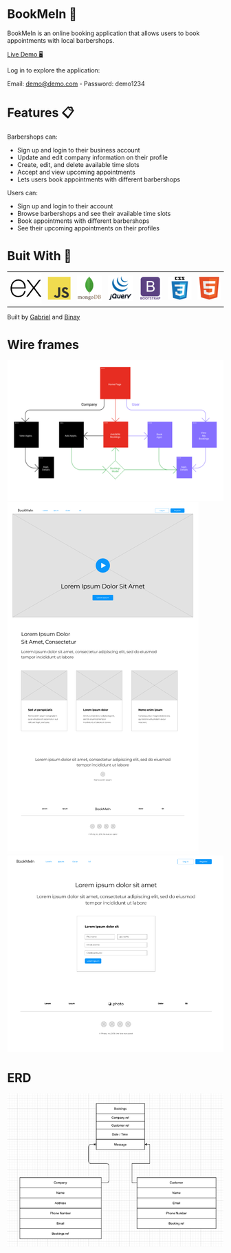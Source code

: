 # BookMeIn 📅

BookMeIn is an online booking application that allows users to book appointments with local barbershops.

[Live Demo 🖥️ ](https://bookmein2020.herokuapp.com/)

Log in to explore the application:

Email: demo@demo.com - Password: demo1234

# Features 📋
Barbershops can:
- Sign up and login to their business account
- Update and edit company information on their profile
- Create, edit, and delete available time slots
- Accept and view upcoming appointments
- Lets users book appointments with different barbershops

Users can:
- Sign up and login to their account
- Browse barbershops and see their available time slots
- Book appointments with different barbershops
- See their upcoming appointments on their profiles

# Buit With 🔨

<table>
  <tr>
  <td>
  <img src="images/express.svg" width="100px">
  </td>
  <td>
  <img src="images/javascript.svg" width="75px">
  </td>
  <td>
  <img src="images/mongodb.svg" width="80px">
  </td>
    <td>
  <img src="images/jquery.svg" width="80px">
  </td>
  <td>
  <img src="images/bootstrap.svg" width="75px">
  </td>
  <td>
  <img src="images/css3.svg" width="75px">
  </td>
  <td>
  <img src="images/html5.svg" width="75px">
  </td>
</tr>
</table>

Built by <a href="https://github.com/gabtorre" target="_blank">Gabriel</a> and <a href="https://github.com/khadkabinay" target="_blank">Binay</a>

# Wire frames
![FLowChart](public//images/flow.png)
![HomePage](public//images/home.png)
![BookPage](public//images/book.png)

# ERD
![ERD](public//images/erd.png)